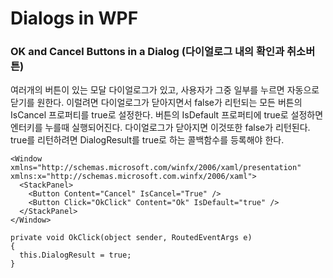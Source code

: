 # Dialogs in WPF

### OK and Cancel Buttons in a Dialog (다이얼로그 내의 확인과 취소버튼)

여러개의 버튼이 있는 모달 다이얼로그가 있고, 사용자가 그중 일부를 누르면 자동으로 닫기를 원한다. 이럴려면 다이얼로그가 닫아지면서 false가 리턴되는 모든 버튼의 IsCancel 프로퍼티를 true로 설정한다. 버튼의 IsDefault 프로퍼티에 true로 설정하면 엔터키를 누를때 실행되어진다. 다이얼로그가 닫아지면 이것또한 false가 리턴된다.
true를 리턴하려면 DialogResult를 true로 하는 콜백함수를 등록해야 한다.

```
<Window xmlns="http://schemas.microsoft.com/winfx/2006/xaml/presentation" xmlns:x="http://schemas.microsoft.com.winfx/2006/xaml">
  <StackPanel>
    <Button Content="Cancel" IsCancel="True" />
    <Button Click="OkClick" Content="Ok" IsDefault="true" />
  </StackPanel>
</Window>
```

```
private void OkClick(object sender, RoutedEventArgs e)
{
  this.DialogResult = true;
}
```
